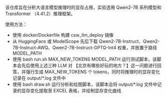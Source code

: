 该仓库旨在分析大语言模型推理时的显存占用，实验选用 Qwen2-7B 系列模型和 Transformer （4.41.2）推理框架。


使用方法：

- 使用 docker/Dockerfile 构建 csw_llm_deploy 镜像
- 从 HuggingFace 或 ModelScope 先后下载 Qwen2-7B-Instruct、Qwen2-7B-Instruct-AWQ、Qwen2-7B-Instruct-GPTQ-Int4 权重，并放置于路径 MODEL_PATH
- 使用 bash  run.sh  MAX_NEW_TOKENS  MODEL_PATH 运行测试脚本，该脚本会先后使用上述三种 LLM 对 【北京有哪些好玩的地方？】这一问题进行回答，并强行生成 MAX_NEW_TOKENS 个 tokens，同时将推理时的显存变化记录在 output/*.log 文件中
- 使用 bash  draw.sh 运行分析和绘图脚本，该脚本会将 output/*.log 文件中记录的显存变化提取至 EXCEL 表格，并绘制显存变化曲线
